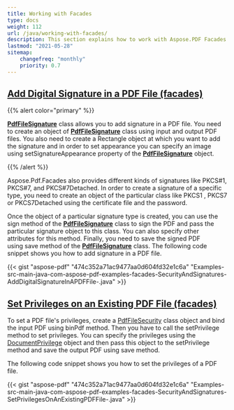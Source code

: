 ```yaml
---
title: Working with Facades
type: docs
weight: 112
url: /java/working-with-facades/
description: This section explains how to work with Aspose.PDF Facades - a toolset for popular operations with PDF.
lastmod: "2021-05-28"
sitemap:
    changefreq: "monthly"
    priority: 0.7
---
```



## <ins>**Add Digital Signature in a PDF File (facades)**
{{% alert color="primary" %}}

[**PdfFileSignature**](https://apireference.aspose.com/java/pdf/com.aspose.pdf.facades/PdfFileSignature) class allows you to add signature in a PDF file. You need to create an object of [**PdfFileSignature**](https://apireference.aspose.com/java/pdf/com.aspose.pdf.facades/PdfFileSignature) class using input and output PDF files. You also need to create a Rectangle object at which you want to add the signature and in order to set appearance you can specify an image using setSignatureAppearance property of the [**PdfFileSignature**](https://apireference.aspose.com/java/pdf/com.aspose.pdf.facades/PdfFileSignature) object.

{{% /alert %}}

Aspose.Pdf.Facades also provides different kinds of signatures like PKCS#1, PKCS#7, and PKCS#7Detached. In order to create a signature of a specific type, you need to create an object of the particular class like PKCS1 , PKCS7 or PKCS7Detached using the certificate file and the password.

Once the object of a particular signature type is created, you can use the sign method of the [**PdfFileSignature**](https://apireference.aspose.com/java/pdf/com.aspose.pdf.facades/PdfFileSignature) class to sign the PDF and pass the particular signature object to this class. You can also specify other attributes for this method. Finally, you need to save the signed PDF using save method of the [**PdfFileSignature**](https://apireference.aspose.com/java/pdf/com.aspose.pdf.facades/PdfFileSignature) class. The following code snippet shows you how to add signature in a PDF file.



{{< gist "aspose-pdf" "474c352a71ac9477aa0d604fd32e1c6a" "Examples-src-main-java-com-aspose-pdf-examples-facades-SecurityAndSignatures-AddDigitalSignatureInAPDFFile-.java" >}}


## <ins>**Set Privileges on an Existing PDF File (facades)**
To set a PDF file's privileges, create a [PdfFileSecurity](https://apireference.aspose.com/java/pdf/com.aspose.pdf.facades/PdfFileSecurity) class object and bind the input PDF using binPdf method. Then you have to call the setPrivilege method to set privileges. You can specify the privileges using the [DocumentPrivilege](https://apireference.aspose.com/java/pdf/com.aspose.pdf.facades/DocumentPrivilege) object and then pass this object to the setPrivilege method and save the output PDF using save method.

The following code snippet shows you how to set the privileges of a PDF file.



{{< gist "aspose-pdf" "474c352a71ac9477aa0d604fd32e1c6a" "Examples-src-main-java-com-aspose-pdf-examples-facades-SecurityAndSignatures-SetPrivilegesOnAnExistingPDFFile-.java" >}}
